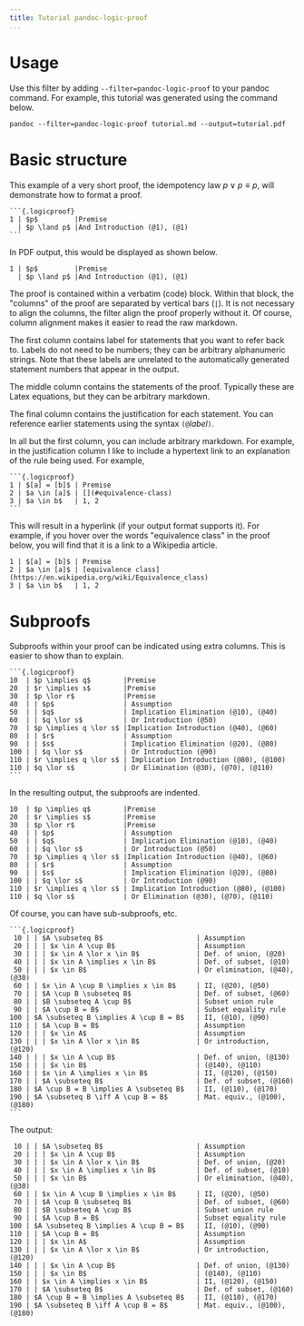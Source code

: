 ```yaml
---
title: Tutorial pandoc-logic-proof
...
```


# Usage

Use this filter by adding `--filter=pandoc-logic-proof` to your pandoc command.
For example, this tutorial was generated using the command below.

    pandoc --filter=pandoc-logic-proof tutorial.md --output=tutorial.pdf

# Basic structure

This example of a very short proof, the idempotency law $p \lor p \equiv p$,
will demonstrate how to format a proof.

    ```{.logicproof}
    1 | $p$         |Premise
      | $p \land p$ |And Introduction (@1), (@1)
    ```

In PDF output, this would be displayed as shown below.

```{.logicproof}
1 | $p$         |Premise
  | $p \land p$ |And Introduction (@1), (@1)
```

The proof is contained within a verbatim (code) block.
Within that block, the "columns" of the proof are separated by vertical bars (`|`).
It is not necessary to align the columns, the filter align the proof
properly without it.
Of course, column alignment makes it easier to read the raw markdown.

The first column contains label for statements that you want to refer back to.
Labels do not need to be numbers; they can be arbitrary alphanumeric
strings.
Note that these labels are unrelated to the automatically generated
statement numbers that appear in the output.

The middle column contains the statements of the proof.
Typically these are Latex equations, but they can be arbitrary markdown.

The final column contains the justification for each statement.
You can reference earlier statements using the syntax `(@`*label*`)`.

In all but the first column, you can include arbitrary markdown.
For example, in the justification column I like to include a hypertext
link to an explanation of the rule being used.
For example,


    ```{.logicproof}
    1 | $[a] = [b]$ | Premise
    2 | $a \in [a]$ | [](#equivalence-class)
    3 | $a \in b$   | 1, 2
    ```

This will result in a hyperlink (if your output format supports it).
For example, if you hover over the words "equivalence class" in the
proof below, you will find that it is a link to a Wikipedia article.

```{.logicproof}
1 | $[a] = [b]$ | Premise
2 | $a \in [a]$ | [equivalence class](https://en.wikipedia.org/wiki/Equivalence_class)
3 | $a \in b$   | 1, 2
```

# Subproofs

Subproofs within your proof can be indicated using extra columns.
This is easier to show than to explain.

    ```{.logicproof}
    10  | $p \implies q$        |Premise
    20  | $r \implies s$        |Premise
    30  | $p \lor r$            |Premise
    40  | | $p$                 | Assumption
    50  | | $q$                 | Implication Elimination (@10), (@40)
    60  | | $q \lor s$          | Or Introduction (@50)
    70  | $p \implies q \lor s$ |Implication Introduction (@40), (@60)
    80  | | $r$                 | Assumption
    90  | | $s$                 | Implication Elimination (@20), (@80)
    100 | | $q \lor s$          | Or Introduction (@90)
    110 | $r \implies q \lor s$ | Implication Introduction (@80), (@100)
    110 | $q \lor s$            | Or Elimination (@30), (@70), (@110)
    ```

In the resulting output, the subproofs are indented.

```{.logicproof}
10  | $p \implies q$        |Premise
20  | $r \implies s$        |Premise
30  | $p \lor r$            |Premise
40  | | $p$                 | Assumption
50  | | $q$                 | Implication Elimination (@10), (@40)
60  | | $q \lor s$          | Or Introduction (@50)
70  | $p \implies q \lor s$ |Implication Introduction (@40), (@60)
80  | | $r$                 | Assumption
90  | | $s$                 | Implication Elimination (@20), (@80)
100 | | $q \lor s$          | Or Introduction (@90)
110 | $r \implies q \lor s$ | Implication Introduction (@80), (@100)
110 | $q \lor s$            | Or Elimination (@30), (@70), (@110)
```

Of course, you can have sub-subproofs, etc.

    ```{.logicproof}
     10 | | $A \subseteq B$                       | Assumption
     20 | | | $x \in A \cup B$                    | Assumption
     30 | | | $x \in A \lor x \in B$              | Def. of union, (@20)
     40 | | | $x \in A \implies x \in B$          | Def. of subset, (@10)
     50 | | | $x \in B$                           | Or elimination, (@40), (@30)
     60 | | $x \in A \cup B \implies x \in B$     | II, (@20), (@50)
     70 | | $A \cup B \subseteq B$                | Def. of subset, (@60)
     80 | | $B \subseteq A \cup B$                | Subset union rule
     90 | | $A \cup B = B$                        | Subset equality rule
    100 | $A \subseteq B \implies A \cup B = B$   | II, (@10), (@90)
    110 | | $A \cup B = B$                        | Assumption
    120 | | | $x \in A$                           | Assumption
    130 | | | $x \in A \lor x \in B$              | Or introduction, (@120)
    140 | | | $x \in A \cup B$                    | Def. of union, (@130)
    150 | | | $x \in B$                           | (@140), (@110)
    160 | | $x \in A \implies x \in B$            | II, (@120), (@150)
    170 | | $A \subseteq B$                       | Def. of subset, (@160)
    180 | $A \cup B = B \implies A \subseteq B$   | II, (@110), (@170)
    190 | $A \subseteq B \iff A \cup B = B$       | Mat. equiv., (@100), (@180)
    ```

The output:

```{.logicproof}
 10 | | $A \subseteq B$                       | Assumption
 20 | | | $x \in A \cup B$                    | Assumption
 30 | | | $x \in A \lor x \in B$              | Def. of union, (@20)
 40 | | | $x \in A \implies x \in B$          | Def. of subset, (@10)
 50 | | | $x \in B$                           | Or elimination, (@40), (@30)
 60 | | $x \in A \cup B \implies x \in B$     | II, (@20), (@50)
 70 | | $A \cup B \subseteq B$                | Def. of subset, (@60)
 80 | | $B \subseteq A \cup B$                | Subset union rule
 90 | | $A \cup B = B$                        | Subset equality rule
100 | $A \subseteq B \implies A \cup B = B$   | II, (@10), (@90)
110 | | $A \cup B = B$                        | Assumption
120 | | | $x \in A$                           | Assumption
130 | | | $x \in A \lor x \in B$              | Or introduction, (@120)
140 | | | $x \in A \cup B$                    | Def. of union, (@130)
150 | | | $x \in B$                           | (@140), (@110)
160 | | $x \in A \implies x \in B$            | II, (@120), (@150)
170 | | $A \subseteq B$                       | Def. of subset, (@160)
180 | $A \cup B = B \implies A \subseteq B$   | II, (@110), (@170)
190 | $A \subseteq B \iff A \cup B = B$       | Mat. equiv., (@100), (@180)
```
